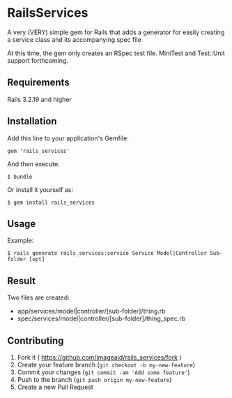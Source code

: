 # RailsServices

A very (VERY) simple gem for Rails that adds a generator for easily creating a service class and its accompanying spec file

At this time, the gem only creates an RSpec test file. MiniTest and Test::Unit support forthcoming. 

## Requirements 

Rails 3.2.19 and higher

## Installation

Add this line to your application's Gemfile:

    gem 'rails_services'

And then execute:

    $ bundle

Or install it yourself as:

    $ gem install rails_services

## Usage

Example: 

    $ rails generate rails_services:service Service Model|Controller Sub-folder [opt]

## Result

Two files are created:

+ app/services/model|controller/[sub-folder]/thing.rb
+ spec/services/model|controller/[sub-folder]/thing_spec.rb

## Contributing

1. Fork it ( https://github.com/imageaid/rails_services/fork )
2. Create your feature branch (`git checkout -b my-new-feature`)
3. Commit your changes (`git commit -am 'Add some feature'`)
4. Push to the branch (`git push origin my-new-feature`)
5. Create a new Pull Request
